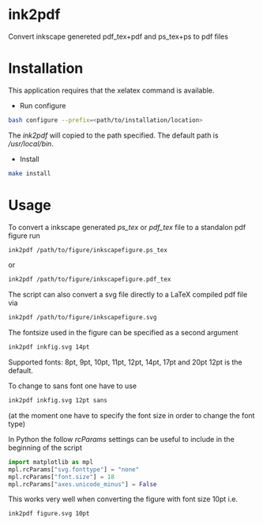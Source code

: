 # ink2pdf
Convert inkscape genereted pdf_tex+pdf and ps_tex+ps to pdf files

# Installation
This application requires that the xelatex command is available.

* Run configure
```bash
bash configure --prefix=<path/to/installation/location>
```
The *ink2pdf* will copied to the path specified.
The default path is */usr/local/bin*.

* Install
```bash
make install
```

# Usage
To convert a inkscape generated *ps_tex* or *pdf_tex* file to a standalon pdf figure run
```bash
ink2pdf /path/to/figure/inkscapefigure.ps_tex
```
or
```bash
ink2pdf /path/to/figure/inkscapefigure.pdf_tex
```

The script can also convert a svg file directly to a LaTeX compiled pdf file via
```bash
ink2pdf /path/to/figure/inkscapefigure.svg
```

The fontsize used in the figure can be specified as a second argument
```bash
ink2pdf inkfig.svg 14pt
```
Supported fonts: 8pt, 9pt, 10pt, 11pt, 12pt, 14pt, 17pt and 20pt
12pt is the default.

To change to sans font one have to use
```bash
ink2pdf inkfig.svg 12pt sans
```
(at the moment one have to specify the font size in order to change the font type)

In Python the follow *rcParams* settings can be useful to include in the beginning
of the script
```python
import matplotlib as mpl
mpl.rcParams["svg.fonttype"] = "none"
mpl.rcParams["font.size"] = 18
mpl.rcParams["axes.unicode_minus"] = False
```
This works very well when converting the figure with font size 10pt i.e.
```bash
ink2pdf figure.svg 10pt
```

